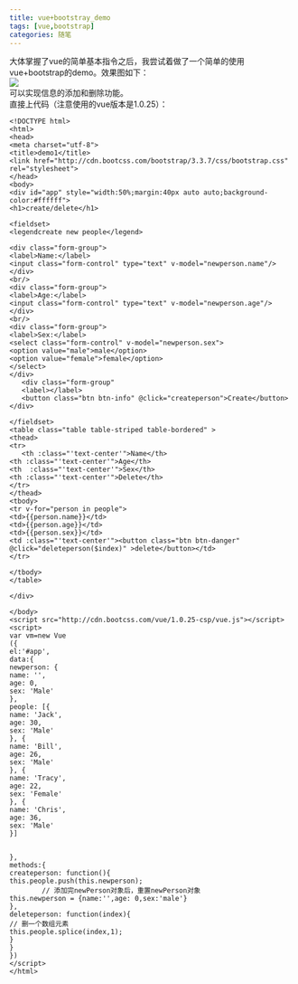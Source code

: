 ```yaml
---
title: vue+bootstray_demo
tags: [vue,bootstrap]
categories: 随笔
---
```

大体掌握了vue的简单基本指令之后，我尝试着做了一个简单的使用vue+bootstrap的demo。效果图如下：  
![](http://onep1caa3.bkt.clouddn.com/04092.png)   
可以实现信息的添加和删除功能。   
直接上代码（注意使用的vue版本是1.0.25）：  

    <!DOCTYPE html>
    <html>
    <head>
    <meta charset="utf-8">
    <title>demo1</title>
    <link href="http://cdn.bootcss.com/bootstrap/3.3.7/css/bootstrap.css" rel="stylesheet">
    </head>
    <body>
    <div id="app" style="width:50%;margin:40px auto auto;background-color:#ffffff">
    <h1>create/delete</h1>
    
    <fieldset>
    <legendcreate new people</legend>
    
    <div class="form-group">
    <label>Name:</label>
    <input class="form-control" type="text" v-model="newperson.name"/>
    </div>
    <br/>
    <div class="form-group">
    <label>Age:</label>
    <input class="form-control" type="text" v-model="newperson.age"/>
    </div>
    <br/>
    <div class="form-group">
    <label>Sex:</label>
    <select class="form-control" v-model="newperson.sex">
    <option value="male">male</option>
    <option value="female">female</option>
    </select>
    </div>
       <div class="form-group"
       <label></label>
       <button class="btn btn-info" @click="createperson">Create</button>
    </div>
    
    </fieldset>
    <table class="table table-striped table-bordered" >
    <thead>
    <tr>
       <th :class="'text-center'">Name</th>
    <th :class="'text-center'">Age</th>
    <th  :class="'text-center'">Sex</th>
    <th :class="'text-center'">Delete</th>
    </tr>
    </thead>
    <tbody>
    <tr v-for="person in people">
    <td>{{person.name}}</td>
    <td>{{person.age}}</td>
    <td>{{person.sex}}</td>
    <td :class="'text-center'"><button class="btn btn-danger"  @click="deleteperson($index)" >delete</button></td>
    </tr>
    
    </tbody>
    </table>
    
    </div>
    
    </body>
    <script src="http://cdn.bootcss.com/vue/1.0.25-csp/vue.js"></script>
    <script>
    var vm=new Vue
    ({
    el:'#app',
    data:{
    newperson: {
    name: '',
    age: 0,
    sex: 'Male'
    },
    people: [{
    name: 'Jack',
    age: 30,
    sex: 'Male'
    }, {
    name: 'Bill',
    age: 26,
    sex: 'Male'
    }, {
    name: 'Tracy',
    age: 22,
    sex: 'Female'
    }, {
    name: 'Chris',
    age: 36,
    sex: 'Male'
    }]
    
    
    },
    methods:{
    createperson: function(){
    this.people.push(this.newperson);
      		// 添加完newPerson对象后，重置newPerson对象
    this.newperson = {name:'',age: 0,sex:'male'}
    },
    deleteperson: function(index){
    // 删一个数组元素
    this.people.splice(index,1);
    }
    }
    })
    </script>
    </html>